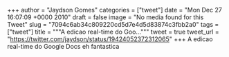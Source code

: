 
+++
author = "Jaydson Gomes"
categories = ["tweet"]
date = "Mon Dec 27 16:07:09 +0000 2010"
draft = false
image = "No media found for this Tweet"
slug = "7094c6ab34c809220cd5d7e4d5d83874c3fbb2a0"
tags = ["tweet"]
title = """A edicao real-time do Goo..."""
tweet = true
tweet_url = "https://twitter.com/jaydson/status/19424052372312065"
+++
A edicao real-time do Google Docs eh fantastica
